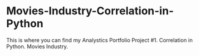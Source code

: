 # Movies-Industry-Correlation-in-Python
 This is where you can find my Analystics Portfolio Project #1. Correlation in Python. Movies Industry.
